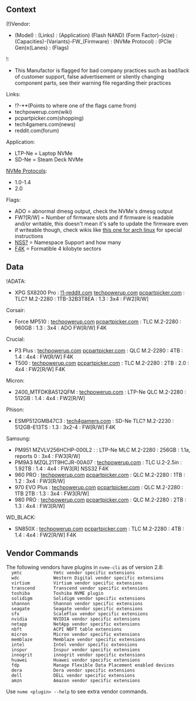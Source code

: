 ## Context

(!)Vendor:
* (Model) : (Links) : (Application) (Flash NAND) (Form Factor)-(size) : (Capacities)-(Variants)-FW_(Firmware) : (NVMe Protocol) : (PCIe Gen)x(Lanes) : (Flags)

!:
* This Manufactor is flagged for bad company practices such as bad/lack of customer support, false advertisement or sliently changing component parts, see their warning file regarding their practices

Links:
* !?-**(Points to where one of the flags came from)
* techpowerup.com(wiki)
* pcpartpicker.com(shopping)
* tech4gamers.com(news)
* reddit.com(forum)

Application:
* LTP-Ne = Laptop NVMe
* SD-Ne = Steam Deck NVMe

[NVMe Protocols](https://nvmexpress.org/specification/nvm-express-base-specification):
* 1.0-1.4
* 2.0

Flags:
* ADO = abnormal dmesg output, check the NVMe's dmesg output
* FW?[R/W] = Number of firmware slots and if firmware is readable and/or writable, this doesn't mean it's safe to update the firmware even if writeable though, check wikis like [this one for arch linux](https://wiki.archlinux.org/title/Solid_state_drive/NVMe) for special instructions
* [NSS?](https://nvmexpress.org/resource/nvme-namespaces) = Namespace Support and how many
* [F4K](https://wiki.archlinux.org/title/Advanced_Format#NVMe_solid_state_drives) = Formatible 4 kilobyte sectors

## Data

!ADATA:
* XPG SX8200 Pro : [!1-reddit.com](https://www.reddit.com/r/hardware/comments/lk2f5i/breaking_news_adata_sx8200_pro_m2_ssd_performance) [techpowerup.com](https://www.techpowerup.com/ssd-specs/xpg-sx8200-pro-1-tb.d162) [pcpartpicker.com](https://pcpartpicker.com/product/zR3H99) : TLC? M.2-2280 : 1TB-32B3T8EA : 1.3 : 3x4 : FW2[R/W]

Corsair:
* Force MP510 : [techpowerup.com](https://www.techpowerup.com/ssd-specs/corsair-mp510-960-gb.d377) [pcpartpicker.com](https://pcpartpicker.com/product/BVbCmG) : TLC M.2-2280 : 960GB : 1.3 : 3x4 : ADO FW[R/W] F4K

Crucial:
* P3 Plus : [techpowerup.com](https://www.techpowerup.com/ssd-specs/crucial-p3-plus-1-tb.d825) [pcpartpicker.com](https://pcpartpicker.com/product/chzhP6) : QLC M.2-2280 : 4TB : 1.4 : 4x4 : FW[R/W] F4K
* T500 : [techpowerup.com](https://www.techpowerup.com/ssd-specs/crucial-t500-2-tb.d1768) [pcpartpicker.com](https://pcpartpicker.com/product/M8yH99) : TLC M.2-2280 : 2TB : 2.0 : 4x4 : FW2[R/W] F4K

Micron:
* 2400_MTFDKBA512QFM : [techpowerup.com](https://www.techpowerup.com/ssd-specs/micron-2400-512-gb.d804) : LTP-Ne QLC M.2-2280 : 512GB : 1.4 : 4x4 : FW2[R/W]

Phison:
* ESMP512GMB47C3 : [tech4gamers.com](https://tech4gamers.com/valve-steam-decks-slower-ssd) : SD-Ne TLC? M.2-2230 : 512GB-E13TS : 1.3 : 3x2-4 : FW[R/W] F4K

Samsung:
* PM951 MZVLV256HCHP-000L2 : : LTP-Ne MLC M.2-2280 : 256GB : 1.1a, reports 0 : 3x4 : FW3[R/W]
* PM9A3 MZQL21T9HCJR-00A07 : [techpowerup.com](https://www.techpowerup.com/ssd-specs/samsung-pm9a3-1-9-tb.d1258) : TLC U.2-2.5in : 1.92TB : 1.4 : 4x4 : FW3[R] NSS32 F4K
* 960 PRO : [techpowerup.com](https://www.techpowerup.com/ssd-specs/samsung-960-pro-1-tb.d68) [pcpartpicker.com](https://pcpartpicker.com/product/C3mxFT) : QLC M.2-2280 : 1TB : 1.2 : 3x4 : FW3[R/W]
* 970 EVO Plus : [techpowerup.com](https://www.techpowerup.com/ssd-specs/samsung-970-evo-plus-1-tb.d61) [pcpartpicker.com](https://pcpartpicker.com/product/Zxw7YJ) : QLC M.2-2280 : 1TB 2TB : 1.3 : 3x4 : FW3[R/W]
* 980 PRO : [techpowerup.com](https://www.techpowerup.com/ssd-specs/samsung-980-pro-2-tb.d52) [pcpartpicker.com](https://pcpartpicker.com/product/f3cRsY) : QLC M.2-2280 : 2TB : 1.3 : 4x4 : FW3[R/W]

WD_BLACK:
* SN850X : [techpowerup.com](https://www.techpowerup.com/ssd-specs/western-digital-sn850x-w-heatsink-4-tb.d860) [pcpartpicker.com](https://pcpartpicker.com/product/yBC48d) : TLC M.2-2280 : 4TB : 1.4 : 4x4 : FW2[R/W] F4K

## Vendor Commands

The following vendors have plugins in `nvme-cli` as of version 2.8:  
`  ymtc            Ymtc vendor specific extensions`  
`  wdc             Western Digital vendor specific extensions`  
`  virtium         Virtium vendor specific extensions`  
`  transcend       Transcend vendor specific extensions`  
`  toshiba         Toshiba NVME plugin`  
`  solidigm        Solidigm vendor specific extensions`  
`  shannon         Shannon vendor specific extensions`  
`  seagate         Seagate vendor specific extensions`  
`  sfx             ScaleFlux vendor specific extensions`  
`  nvidia          NVIDIA vendor specific extensions`  
`  netapp          NetApp vendor specific extensions`  
`  nbft            ACPI NBFT table extensions`  
`  micron          Micron vendor specific extensions`  
`  memblaze        Memblaze vendor specific extensions`  
`  intel           Intel vendor specific extensions`  
`  inspur          Inspur vendor specific extensions`  
`  innogrit        innogrit vendor specific extensions`  
`  huawei          Huawei vendor specific extensions`  
`  fdp             Manage Flexible Data Placement enabled devices`  
`  dera            Dera vendor specific extensions`  
`  dell            DELL vendor specific extensions`  
`  amzn            Amazon vendor specific extensions`  
  
Use `nvme <plugin> --help` to see extra vendor commands.
